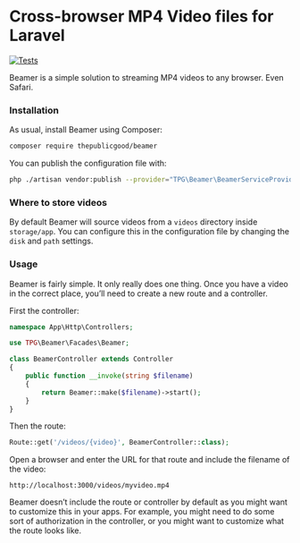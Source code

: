 # Cross-browser MP4 Video files for Laravel

[![Tests](https://github.com/tpg/beamer/actions/workflows/php.yml/badge.svg)](https://github.com/tpg/beamer/actions/workflows/php.yml)

Beamer is a simple solution to streaming MP4 videos to any browser. Even Safari.

### Installation

As usual, install Beamer using Composer:

```bash
composer require thepublicgood/beamer
```

You can publish the configuration file with:

```bash
php ./artisan vendor:publish --provider="TPG\Beamer\BeamerServiceProvider"
```

### Where to store videos

By default Beamer will source videos from a `videos` directory inside `storage/app`. You can configure this in the configuration file by changing the `disk` and `path` settings.

### Usage

Beamer is fairly simple. It only really does one thing. Once you have a video in the correct place, you’ll need to create a new route and a controller.

First the controller:

```php
namespace App\Http\Controllers;

use TPG\Beamer\Facades\Beamer;

class BeamerController extends Controller
{
    public function __invoke(string $filename)
    {
        return Beamer::make($filename)->start();
    }
}
```

Then the route:

```php
Route::get('/videos/{video}', BeamerController::class);
```

Open a browser and enter the URL for that route and include the filename of the video:

```
http://localhost:3000/videos/myvideo.mp4
```

Beamer doesn’t include the route or controller by default as you might want to customize this in your apps. For example, you might need to do some sort of authorization in the controller, or you might want to customize what the route looks like.
